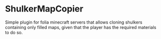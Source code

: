 # ShulkerMapCopier
Simple plugin for folia minecraft servers that allows cloning shulkers containing only filled maps, given that the player has the required materials to do so.
